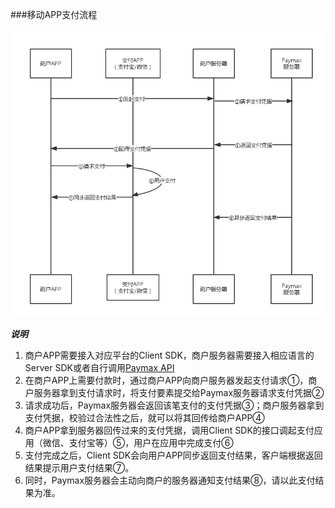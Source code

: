 ###移动APP支付流程


![支付流程](image/charge.png)
































***说明***

1. 商户APP需要接入对应平台的Client SDK，商户服务器需要接入相应语言的Server SDK或者自行调用[Paymax API](API文档.md)
2. 在商户APP上需要付款时，通过商户APP向商户服务器发起支付请求①，商户服务器拿到支付请求时，将支付要素提交给Paymax服务器请求支付凭据②
3. 请求成功后，Paymax服务器会返回该笔支付的支付凭据③；商户服务器拿到支付凭据，校验过合法性之后，就可以将其回传给商户APP④
4. 商户APP拿到服务器回传过来的支付凭据，调用Client SDK的接口调起支付应用（微信、支付宝等）⑤，用户在应用中完成支付⑥
5. 支付完成之后，Client SDK会向用户APP同步返回支付结果，客户端根据返回结果提示用户支付结果⑦。
6. 同时，Paymax服务器会主动向商户的服务器通知支付结果⑧，请以此支付结果为准。